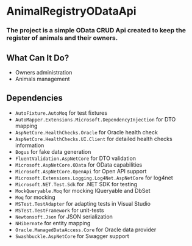 # AnimalRegistryODataApi

### The project is a simple OData CRUD Api created to keep the register of animals and their owners.

## What Can It Do?
* Owners administration
* Animals management

## Dependencies
* `AutoFixture.AutoMoq` for test fixtures
* `AutoMapper.Extensions.Microsoft.DependencyInjection` for DTO mapping
* `AspNetCore.HealthChecks.Oracle` for Oracle health check
* `AspNetCore.HealthChecks.UI.Client` for detailed health checks information
* `Bogus` for fake data generation
* `FluentValidation.AspNetCore` for DTO validation
* `Microsoft.AspNetCore.OData` for OData capabilities
* `Microsoft.AspNetCore.OpenApi` for Open API support
* `Microsoft.Extensions.Logging.Log4Net.AspNetCore` for log4net
* `Microsoft.NET.Test.Sdk` for .NET SDK for testing
* `MockQueryable.Moq` for mocking IQueryable and DbSet
* `Moq` for mocking
* `MSTest.TestAdapter` for adapting tests in Visual Studio
* `MSTest.TestFramework` for unit-tests
* `Newtonsoft.Json` for JSON serialization
* `NHibernate` for entity mapping
* `Oracle.ManagedDataAccess.Core` for Oracle data provider
* `Swashbuckle.AspNetCore` for Swagger support
